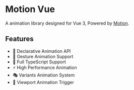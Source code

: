 # Motion Vue

A animation library designed for Vue 3, Powered by [Motion](https://www.framer.com/motion/).

## Features

- 🎨 Declarative Animation API
- 🔄 Gesture Animation Support
- 🎯 Full TypeScript Support
- ⚡️ High Performance Animation
- 🎭 Variants Animation System
- 👀 Viewport Animation Trigger
